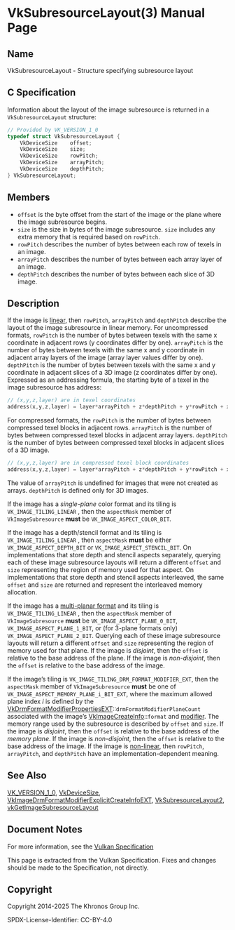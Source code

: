 # VkSubresourceLayout(3) Manual Page

## Name

VkSubresourceLayout - Structure specifying subresource layout



## [](#_c_specification)C Specification

Information about the layout of the image subresource is returned in a `VkSubresourceLayout` structure:

```c++
// Provided by VK_VERSION_1_0
typedef struct VkSubresourceLayout {
    VkDeviceSize    offset;
    VkDeviceSize    size;
    VkDeviceSize    rowPitch;
    VkDeviceSize    arrayPitch;
    VkDeviceSize    depthPitch;
} VkSubresourceLayout;
```

## [](#_members)Members

- `offset` is the byte offset from the start of the image or the plane where the image subresource begins.
- `size` is the size in bytes of the image subresource. `size` includes any extra memory that is required based on `rowPitch`.
- `rowPitch` describes the number of bytes between each row of texels in an image.
- `arrayPitch` describes the number of bytes between each array layer of an image.
- `depthPitch` describes the number of bytes between each slice of 3D image.

## [](#_description)Description

If the image is [linear](https://registry.khronos.org/vulkan/specs/latest/html/vkspec.html#glossary-linear-resource), then `rowPitch`, `arrayPitch` and `depthPitch` describe the layout of the image subresource in linear memory. For uncompressed formats, `rowPitch` is the number of bytes between texels with the same x coordinate in adjacent rows (y coordinates differ by one). `arrayPitch` is the number of bytes between texels with the same x and y coordinate in adjacent array layers of the image (array layer values differ by one). `depthPitch` is the number of bytes between texels with the same x and y coordinate in adjacent slices of a 3D image (z coordinates differ by one). Expressed as an addressing formula, the starting byte of a texel in the image subresource has address:

```c
// (x,y,z,layer) are in texel coordinates
address(x,y,z,layer) = layer*arrayPitch + z*depthPitch + y*rowPitch + x*elementSize + offset
```

For compressed formats, the `rowPitch` is the number of bytes between compressed texel blocks in adjacent rows. `arrayPitch` is the number of bytes between compressed texel blocks in adjacent array layers. `depthPitch` is the number of bytes between compressed texel blocks in adjacent slices of a 3D image.

```c
// (x,y,z,layer) are in compressed texel block coordinates
address(x,y,z,layer) = layer*arrayPitch + z*depthPitch + y*rowPitch + x*compressedTexelBlockByteSize + offset;
```

The value of `arrayPitch` is undefined for images that were not created as arrays. `depthPitch` is defined only for 3D images.

If the image has a *single-plane* color format and its tiling is `VK_IMAGE_TILING_LINEAR` , then the `aspectMask` member of `VkImageSubresource` **must** be `VK_IMAGE_ASPECT_COLOR_BIT`.

If the image has a depth/stencil format and its tiling is `VK_IMAGE_TILING_LINEAR` , then `aspectMask` **must** be either `VK_IMAGE_ASPECT_DEPTH_BIT` or `VK_IMAGE_ASPECT_STENCIL_BIT`. On implementations that store depth and stencil aspects separately, querying each of these image subresource layouts will return a different `offset` and `size` representing the region of memory used for that aspect. On implementations that store depth and stencil aspects interleaved, the same `offset` and `size` are returned and represent the interleaved memory allocation.

If the image has a [multi-planar format](https://registry.khronos.org/vulkan/specs/latest/html/vkspec.html#formats-multiplanar) and its tiling is `VK_IMAGE_TILING_LINEAR` , then the `aspectMask` member of `VkImageSubresource` **must** be `VK_IMAGE_ASPECT_PLANE_0_BIT`, `VK_IMAGE_ASPECT_PLANE_1_BIT`, or (for 3-plane formats only) `VK_IMAGE_ASPECT_PLANE_2_BIT`. Querying each of these image subresource layouts will return a different `offset` and `size` representing the region of memory used for that plane. If the image is *disjoint*, then the `offset` is relative to the base address of the plane. If the image is *non-disjoint*, then the `offset` is relative to the base address of the image.

If the image’s tiling is `VK_IMAGE_TILING_DRM_FORMAT_MODIFIER_EXT`, then the `aspectMask` member of `VkImageSubresource` **must** be one of `VK_IMAGE_ASPECT_MEMORY_PLANE_i_BIT_EXT`, where the maximum allowed plane index *i* is defined by the [VkDrmFormatModifierPropertiesEXT](https://registry.khronos.org/vulkan/specs/latest/man/html/VkDrmFormatModifierPropertiesEXT.html)::`drmFormatModifierPlaneCount` associated with the image’s [VkImageCreateInfo](https://registry.khronos.org/vulkan/specs/latest/man/html/VkImageCreateInfo.html)::`format` and [modifier](https://registry.khronos.org/vulkan/specs/latest/html/vkspec.html#glossary-drm-format-modifier). The memory range used by the subresource is described by `offset` and `size`. If the image is *disjoint*, then the `offset` is relative to the base address of the *memory plane*. If the image is *non-disjoint*, then the `offset` is relative to the base address of the image. If the image is [non-linear](https://registry.khronos.org/vulkan/specs/latest/html/vkspec.html#glossary-linear-resource), then `rowPitch`, `arrayPitch`, and `depthPitch` have an implementation-dependent meaning.

## [](#_see_also)See Also

[VK\_VERSION\_1\_0](https://registry.khronos.org/vulkan/specs/latest/man/html/VK_VERSION_1_0.html), [VkDeviceSize](https://registry.khronos.org/vulkan/specs/latest/man/html/VkDeviceSize.html), [VkImageDrmFormatModifierExplicitCreateInfoEXT](https://registry.khronos.org/vulkan/specs/latest/man/html/VkImageDrmFormatModifierExplicitCreateInfoEXT.html), [VkSubresourceLayout2](https://registry.khronos.org/vulkan/specs/latest/man/html/VkSubresourceLayout2.html), [vkGetImageSubresourceLayout](https://registry.khronos.org/vulkan/specs/latest/man/html/vkGetImageSubresourceLayout.html)

## [](#_document_notes)Document Notes

For more information, see the [Vulkan Specification](https://registry.khronos.org/vulkan/specs/latest/html/vkspec.html#VkSubresourceLayout)

This page is extracted from the Vulkan Specification. Fixes and changes should be made to the Specification, not directly.

## [](#_copyright)Copyright

Copyright 2014-2025 The Khronos Group Inc.

SPDX-License-Identifier: CC-BY-4.0